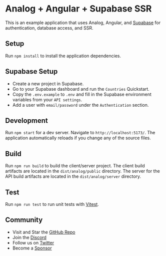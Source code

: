 # Analog + Angular + Supabase SSR

This is an example application that uses Analog, Angular, and [Supabase](https://supabase.com) for authentication, database access, and SSR.

## Setup

Run `npm install` to install the application dependencies.

## Supabase Setup

- Create a new project in Supabase.
- Go to your Supabase dashboard and run the `Countries` Quickstart.
- Copy the `.env.example` to `.env` and fill in the Supabase environment variables from your `API settings`.
- Add a user with `email/password` under the `Authentication` section.

## Development

Run `npm start` for a dev server. Navigate to `http://localhost:5173/`. The application automatically reloads if you change any of the source files.

## Build

Run `npm run build` to build the client/server project. The client build artifacts are located in the `dist/analog/public` directory. The server for the API build artifacts are located in the `dist/analog/server` directory.

## Test

Run `npm run test` to run unit tests with [Vitest](https://vitest.dev).

## Community

- Visit and Star the [GitHub Repo](https://github.com/analogjs/analog)
- Join the [Discord](https://chat.analogjs.org)
- Follow us on [Twitter](https://twitter.com/analogjs)
- Become a [Sponsor](https://github.com/sponsors/brandonroberts)
